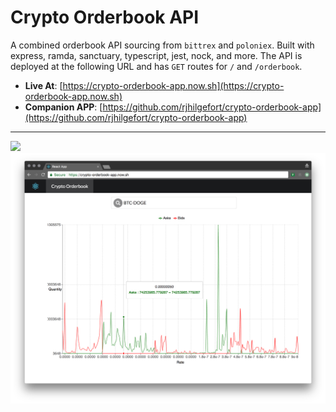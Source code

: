 # Crypto Orderbook API

A combined orderbook API sourcing from `bittrex` and `poloniex`. Built with express, ramda, sanctuary, typescript, jest, nock, and more. The API is deployed at the following URL and has `GET` routes for `/` and `/orderbook`.

- **Live At**: [https://crypto-orderbook-app.now.sh](https://crypto-orderbook-app.now.sh)
- **Companion APP**: [https://github.com/rjhilgefort/crypto-orderbook-app](https://github.com/rjhilgefort/crypto-orderbook-app)

---

![](./screenshots/demo.gif)
![](./screenshots/demo-static.png)